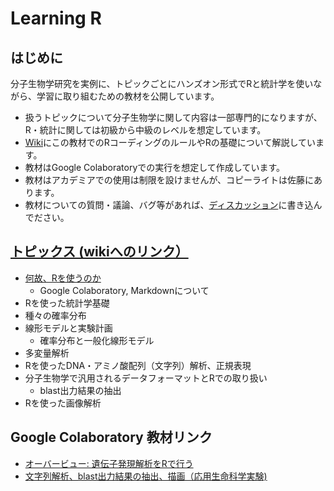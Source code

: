 # Learning R
## はじめに
分子生物学研究を実例に、トピックごとにハンズオン形式でRと統計学を使いながら、学習に取り組むための教材を公開しています。
- 扱うトピックについて分子生物学に関して内容は一部専門的になりますが、R・統計に関しては初級から中級のレベルを想定しています。
- [Wiki](https://github.com/satoxlab/learning-R/wiki)にこの教材でのRコーディングのルールやRの基礎について解説しています。
- 教材はGoogle Colaboratoryでの実行を想定して作成しています。
- 教材はアカデミアでの使用は制限を設けませんが、コピーライトは佐藤にあります。
- 教材についての質問・議論、バグ等があれば、[ディスカッション](https://github.com/satoxlab/learning-R/discussions)に書き込んでださい。

## [トピックス (wikiへのリンク）](https://github.com/satoxlab/learning-R/wiki)
- [何故、Rを使うのか](https://github.com/satoxlab/learning-R/wiki/_%E4%BD%95%E6%95%85%E3%80%81R%E3%82%92%E4%BD%BF%E3%81%86%E3%81%AE%E3%81%8B)
  - Google Colaboratory, Markdownについて
- Rを使った統計学基礎
- 種々の確率分布
- 線形モデルと実験計画
  - 確率分布と一般化線形モデル
- 多変量解析
- Rを使ったDNA・アミノ酸配列（文字列）解析、正規表現
- 分子生物学で汎用されるデータフォーマットとRでの取り扱い
  - blast出力結果の抽出
- Rを使った画像解析

## Google Colaboratory 教材リンク
- [オーバービュー: 遺伝子発現解析をRで行う]()
- [文字列解析、blast出力結果の抽出、描画（応用生命科学実験)](https://colab.research.google.com/drive/1-Mr1te3-zQF6ZmjiAmB2tRFuwH12g3Ab?usp=sharing)

